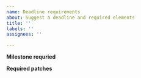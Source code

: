 ```yaml
---
name: Deadline requirements
about: Suggest a deadline and required elements
title: ''
labels: ''
assignees: ''

---
```

**Milestone requried**


**Required patches**
